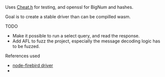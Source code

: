 Uses [Cheat.h](https://github.com/Tuplanolla/cheat) for testing, and openssl for BigNum and hashes.

Goal is to create a stable driver than can be compilled wasm.

TODO
- Make it possible to run a select query, and read the response.
- Add AFL to fuzz the project, especially the message decoding logic has to be fuzzed. 

References used
- [node-firebird driver](https://github.com/hgourvest/node-firebird)
- 
